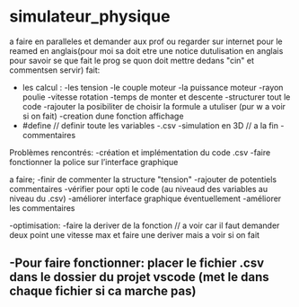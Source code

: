 # simulateur_physique
a faire en paralleles et demander aux prof ou regarder sur internet pour le reamed en anglais(pour moi sa doit etre une notice dutulisation en anglais pour savoir se que fait le prog se quon doit mettre dedans "cin" et commentsen servir)
fait:
- les calcul :
        -les tension
        -le couple moteur
        -la puissance moteur
        -rayon poulie
        -vitesse rotation
        -temps de monter et descente
-structurer tout le code 
-rajouter la posibiliter de choisir la formule a utuliser (pur w a voir si on fait)
-creation dune fonction affichage
- #define // definir toute les variables
-.csv
-simulation en 3D // a la fin 
-commentaires

Problèmes rencontrés:
-création et implémentation du code .csv
-faire fonctionner la police sur l’interface graphique


a faire;
-finir de commenter la structure "tension"
-rajouter de potentiels commentaires
-vérifier pour opti le code (au niveaud des variables au niveau du .csv)
-améliorer interface graphique éventuellement
-améliorer les commentaires

-optimisation:
        -faire la deriver de la fonction // a voir car il faut demander deux point une vitesse max et faire une deriver mais a voir si on fait

 ## -Pour faire fonctionner: placer le fichier .csv dans le dossier du projet vscode (met le dans chaque fichier si ca marche pas)
